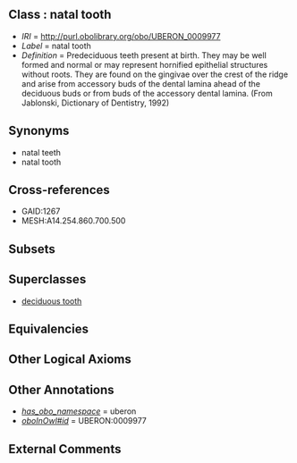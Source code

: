 
## Class : natal tooth

 * *IRI* = http://purl.obolibrary.org/obo/UBERON_0009977
 * *Label* = natal tooth
 * *Definition* = Predeciduous teeth present at birth. They may be well formed and normal or may represent hornified epithelial structures without roots. They are found on the gingivae over the crest of the ridge and arise from accessory buds of the dental lamina ahead of the deciduous buds or from buds of the accessory dental lamina. (From Jablonski, Dictionary of Dentistry, 1992)

## Synonyms

 * natal teeth
 * natal tooth

## Cross-references

 * GAID:1267
 * MESH:A14.254.860.700.500

## Subsets


## Superclasses

 * [deciduous tooth](../../UBERON/15/UBERON_0007115.md)

## Equivalencies


## Other Logical Axioms


## Other Annotations

 * *[has_obo_namespace](../../ce/oboInOwl#hasOBONamespace.md)* = uberon
 * *[oboInOwl#id](../../id/oboInOwl#id.md)* = UBERON:0009977

## External Comments

